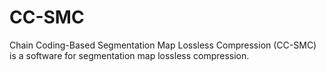 # CC-SMC
Chain Coding-Based Segmentation Map Lossless Compression (CC-SMC) is a software for segmentation map lossless compression.

